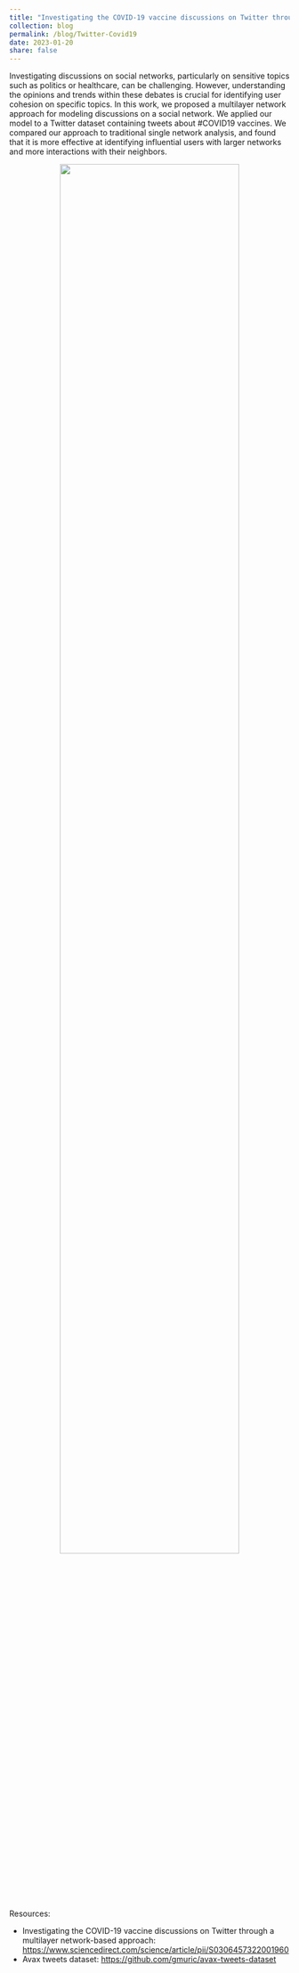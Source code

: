 ```yaml
---
title: "Investigating the COVID-19 vaccine discussions on Twitter through a multilayer network-based approach"
collection: blog
permalink: /blog/Twitter-Covid19
date: 2023-01-20
share: false
---
```

Investigating discussions on social networks, particularly on sensitive topics such as politics or healthcare, can be challenging. However, understanding the opinions and trends within these debates is crucial for identifying user cohesion on specific topics. In this work, we proposed a multilayer network approach for modeling discussions on a social network. We applied our model to a Twitter dataset containing tweets about #COVID19 vaccines. We compared our approach to traditional single network analysis, and found that it is more effective at identifying influential users with larger networks and more interactions with their neighbors.

<p style="text-align:center">
<a href="https://www.sciencedirect.com/science/article/pii/S0306457322001960">
<img src="https://lucav48.github.io/images/Twitter-Covid19.PNG" width="80%" height="80%"/>
</a></p>

Resources:
- Investigating the COVID-19 vaccine discussions on Twitter through a multilayer network-based approach: https://www.sciencedirect.com/science/article/pii/S0306457322001960
- Avax tweets dataset: https://github.com/gmuric/avax-tweets-dataset